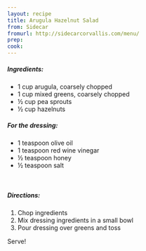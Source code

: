 ```yaml
---
layout: recipe
title: Arugula Hazelnut Salad
from: Sidecar
fromurl: http://sidecarcorvallis.com/menu/
prep: 
cook: 
---
```


##### Ingredients:

* 1 cup arugula, coarsely chopped
* 1 cup mixed greens, coarsely chopped
* ½ cup pea sprouts
* ½ cup hazelnuts

##### For the dressing:
* 1 teaspoon olive oil
* 1 teaspoon red wine vinegar
* ½ teaspoon honey
* ½ teaspoon salt

<br>

##### Directions:

1. Chop ingredients
2. Mix dressing ingredients in a small bowl
3. Pour dressing over greens and toss

Serve!
